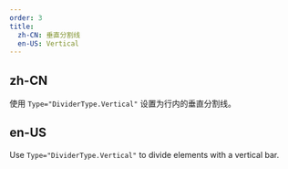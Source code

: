 ```yaml
---
order: 3
title:
  zh-CN: 垂直分割线
  en-US: Vertical
---
```


## zh-CN
使用 `Type="DividerType.Vertical"` 设置为行内的垂直分割线。


## en-US
Use `Type="DividerType.Vertical"` to divide elements with a vertical bar.
